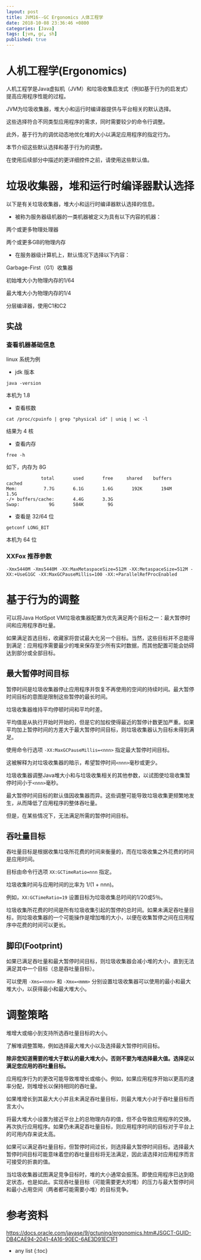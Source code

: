 ```yaml
---
layout: post
title: JVM16--GC Ergonomics 人体工程学
date: 2018-10-08 23:36:46 +0800
categories: [Java]
tags: [jvm, gc, sh]
published: true
---
```


# 人机工程学(Ergonomics)

人机工程学是Java虚拟机（JVM）和垃圾收集启发式（例如基于行为的启发式）提高应用程序性能的过程。

JVM为垃圾收集器，堆大小和运行时编译器提供与平台相关的默认选择。 

这些选择符合不同类型应用程序的需求，同时需要较少的命令行调整。 

此外，基于行为的调优动态地优化堆的大小以满足应用程序的指定行为。

本节介绍这些默认选择和基于行为的调整。 

在使用后续部分中描述的更详细控件之前，请使用这些默认值。

# 垃圾收集器，堆和运行时编译器默认选择

以下是有关垃圾收集器，堆大小和运行时编译器默认选择的信息。

- 被称为服务器级机器的一类机器被定义为具有以下内容的机器：

两个或更多物理处理器

两个或更多GB的物理内存

- 在服务器级计算机上，默认情况下选择以下内容：

Garbage-First（G1）收集器

初始堆大小为物理内存的1/64

最大堆大小为物理内存的1/4

分层编译器，使用C1和C2

## 实战

### 查看机器基础信息

linux 系统为例

- jdk 版本

```
java -version
```

本机为 1.8

- 查看核数

```
cat /proc/cpuinfo | grep "physical id" | uniq | wc -l
```

结果为 4 核

- 查看内存

```
free -h
```

如下，内存为 8G

```
             total       used       free     shared    buffers     cached
Mem:          7.7G       6.1G       1.6G       192K       194M       1.5G
-/+ buffers/cache:       4.4G       3.3G
Swap:           9G       584K         9G
```

- 查看是 32/64 位

```
getconf LONG_BIT
```

本机为 64 位

### XXFox 推荐参数

```
-Xmx5440M -Xms5440M -XX:MaxMetaspaceSize=512M -XX:MetaspaceSize=512M -XX:+UseG1GC -XX:MaxGCPauseMillis=100 -XX:+ParallelRefProcEnabled
```

# 基于行为的调整

可以将Java HotSpot VM垃圾收集器配置为优先满足两个目标之一：最大暂停时间和应用程序吞吐量。

如果满足首选目标，收藏家将尝试最大化另一个目标。当然，这些目标并不总能得到满足：应用程序需要最少的堆来保存至少所有实时数据，而其他配置可能会妨碍达到部分或全部目标。

## 最大暂停时间目标

暂停时间是垃圾收集器停止应用程序并恢复不再使用的空间的持续时间。最大暂停时间目标的意图是限制这些暂停的最长时间。

垃圾收集器维持平均停顿时间和平均时差。

平均值是从执行开始时开始的，但是它的加权使得最近的暂停计数更加严重。如果平均加上暂停时间的方差大于最大暂停时间目标，则垃圾收集器认为目标未得到满足。

使用命令行选项 `-XX:MaxGCPauseMillis=<nnn>` 指定最大暂停时间目标。

这被解释为对垃圾收集器的暗示，希望暂停时间`<nnn>`毫秒或更少。

垃圾收集器调整Java堆大小和与垃圾收集相关的其他参数，以试图使垃圾收集暂停时间小于`<nnn>`毫秒。

最大暂停时间目标的默认值因收集器而异。这些调整可能导致垃圾收集更频繁地发生，从而降低了应用程序的整体吞吐量。

但是，在某些情况下，无法满足所需的暂停时间目标。

## 吞吐量目标

吞吐量目标是根据收集垃圾所花费的时间来衡量的，而在垃圾收集之外花费的时间是应用时间。

目标由命令行选项 `XX:GCTimeRatio=nnn` 指定。

垃圾收集时间与应用时间的比率为 1/(1 + nnn)。

例如，`XX:GCTimeRatio=19` 设置目标为垃圾收集总时间的1/20或5％。

垃圾收集所花费的时间是所有垃圾收集引起的暂停的总时间。如果未满足吞吐量目标，则垃圾收集器的一个可能操作是增加堆的大小，以便在收集暂停之间在应用程序中花费的时间可以更长。

## 脚印(Footprint)

如果已满足吞吐量和最大暂停时间目标，则垃圾收集器会减小堆的大小，直到无法满足其中一个目标（总是吞吐量目标）。

可以使用 `-Xms=<nnn>` 和 `-Xmx=<mmm>` 分别设置垃圾收集器可以使用的最小和最大堆大小，以获得最小和最大堆大小。

# 调整策略

堆增大或缩小到支持所选吞吐量目标的大小。

了解堆调整策略，例如选择最大堆大小以及选择最大暂停时间目标。

**除非您知道需要的堆大于默认的最大堆大小，否则不要为堆选择最大值。选择足以满足您应用的吞吐量目标。**

应用程序行为的更改可能导致堆增长或缩小。例如，如果应用程序开始以更高的速率分配，则堆增长以保持相同的吞吐量。

如果堆增长到其最大大小并且未满足吞吐量目标，则最大堆大小对于吞吐量目标而言太小。

将最大堆大小设置为接近平台上的总物理内存的值，但不会导致应用程序的交换。再次执行应用程序。如果仍未满足吞吐量目标，则应用程序时间的目标对于平台上的可用内存来说太高。

如果可以满足吞吐量目标，但暂停时间过长，则选择最大暂停时间目标。选择最大暂停时间目标可能意味着您的吞吐量目标将无法满足，因此请选择对应用程序而言可接受的折衷的值。

当垃圾收集器试图满足竞争目标时，堆的大小通常会振荡。即使应用程序已达到稳定状态，也是如此。实现吞吐量目标（可能需要更大的堆）的压力与最大暂停时间和最小占用空间（两者都可能需要小堆）的目标竞争。

# 参考资料

https://docs.oracle.com/javase/9/gctuning/ergonomics.htm#JSGCT-GUID-DB4CAE94-2041-4A16-90EC-6AE3D91EC1F1

* any list
{:toc}